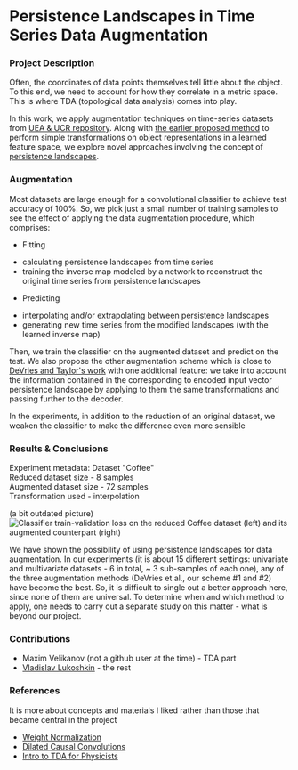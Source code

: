 # Persistence Landscapes in Time Series Data Augmentation

### Project Description

Often, the coordinates of data points themselves tell
little about the object. To this end, we need to account
for how they correlate in a metric space. This is where TDA
(topological data analysis) comes into play.  

In this work, we apply augmentation techniques on time-series datasets
from [UEA & UCR repository](https://timeseriesclassification.com/).
Along with [the earlier proposed method](https://arxiv.org/pdf/1702.05538.pdf)
to perform simple transformations on object representations in a learned
feature space, we explore novel approaches involving the concept of
[persistence landscapes](https://arxiv.org/pdf/1207.6437.pdf).

### Augmentation

Most datasets are large enough for a convolutional classifier to
achieve test accuracy of 100%. So, we pick just a small number of
training samples to see the effect of applying the data augmentation
procedure, which comprises:

* Fitting
 - calculating persistence landscapes from time series
 - training the inverse map modeled by a network to reconstruct
 the original time series from persistence landscapes
* Predicting
 - interpolating and/or extrapolating between persistence landscapes
 - generating new time series from the modified landscapes
 (with the learned inverse map)

Then, we train the classifier on the augmented dataset and predict on the test.
We also propose the other augmentation scheme which is close to [DeVries and
Taylor's work](https://arxiv.org/pdf/1702.05538.pdf) with one additional
feature: we take into account the information contained in the corresponding
to encoded input vector persistence landscape by applying to them the same
transformations and passing further to the decoder.

In the experiments, in addition to the reduction of an original dataset,
we weaken the classifier to make the difference even more sensible

### Results & Conclusions

Experiment metadata:
Dataset "Coffee"  
Reduced dataset size - 8 samples  
Augmented dataset size - 72 samples  
Transformation used - interpolation

(a bit outdated picture)
![Classifier train-validation loss on the reduced
Coffee dataset (left) and its augmented counterpart (right)](results.png)

We have shown the possibility of using persistence landscapes
for data augmentation. In our experiments (it is about 15
different settings: univariate and multivariate datasets - 6 in total,
~ 3 sub-samples of each one), any of the three augmentation methods
(DeVries et al., our scheme #1 and #2) have become the best. So, it is
difficult to single out a better approach here, since none of them are
universal. To determine when and which method to apply, one needs to carry
out a separate study on this matter - what is beyond our project.

### Contributions

* Maxim Velikanov (not a github user at the time) - TDA part
* [Vladislav Lukoshkin](https://github.com/lukoshkin) - the rest

### References

It is more about concepts and materials I liked rather than
those that became central in the project

* [Weight Normalization](https://arxiv.org/pdf/1602.07868.pdf)
* [Dilated Causal Convolutions](https://arxiv.org/pdf/1803.01271.pdf)
* [Intro to TDA for Physicists](https://arxiv.org/pdf/1904.11044.pdf)
